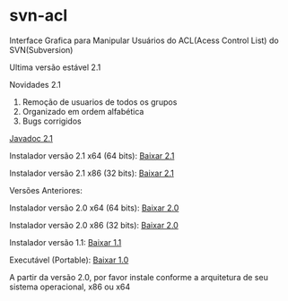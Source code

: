 # svn-acl
Interface Grafica para Manipular Usuários do ACL(Acess Control List) do SVN(Subversion)

Ultima versão estável 2.1

Novidades 2.1
 1. Remoção de usuarios de todos os grupos
 2. Organizado em ordem alfabética
 3. Bugs corrigidos
 
[Javadoc 2.1](https://rawgit.com/Lhuckaz/svn-acl/v.2.1/svn-acl/doc/index.html)

Instalador versão 2.1 x64 (64 bits): 
[Baixar 2.1](https://github.com/Lhuckaz/svn-acl/blob/v.2.1/svn-acl-2.1_x64.exe?raw=true)

Instalador versão 2.1 x86 (32 bits): 
[Baixar 2.1](https://github.com/Lhuckaz/svn-acl/blob/v.2.1/svn-acl-2.1_x86.exe?raw=true)

Versões Anteriores:

Instalador versão 2.0 x64 (64 bits): 
[Baixar 2.0](https://github.com/Lhuckaz/svn-acl/blob/v.2.0/svn-acl-2.0_x64.exe?raw=true)

Instalador versão 2.0 x86 (32 bits): 
[Baixar 2.0](https://github.com/Lhuckaz/svn-acl/blob/v.2.0/svn-acl-2.0_x86.exe?raw=true)

Instalador versão 1.1: 
[Baixar 1.1](https://github.com/Lhuckaz/svn-acl/blob/v.1.1/svn-acl-1.1.exe?raw=true)

Executável (Portable): 
[Baixar 1.0](https://github.com/Lhuckaz/svn-acl/blob/v.1.0/svn-acl-1.0.exe?raw=true)

A partir da versão 2.0, por favor instale conforme a arquitetura de seu sistema operacional, x86 ou x64
